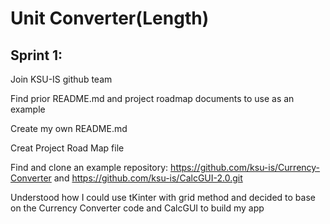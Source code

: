 # Unit Converter(Length)

## Sprint 1:

  Join KSU-IS github team
  
  Find prior README.md and project roadmap documents to use as an example
  
  Create my own README.md
  
  Creat Project Road Map file
  
  Find and clone an example repository: https://github.com/ksu-is/Currency-Converter and  https://github.com/ksu-is/CalcGUI-2.0.git

  Understood how I could use tKinter with grid method and decided to base on the Currency     Converter code and CalcGUI to build my app
  
  
